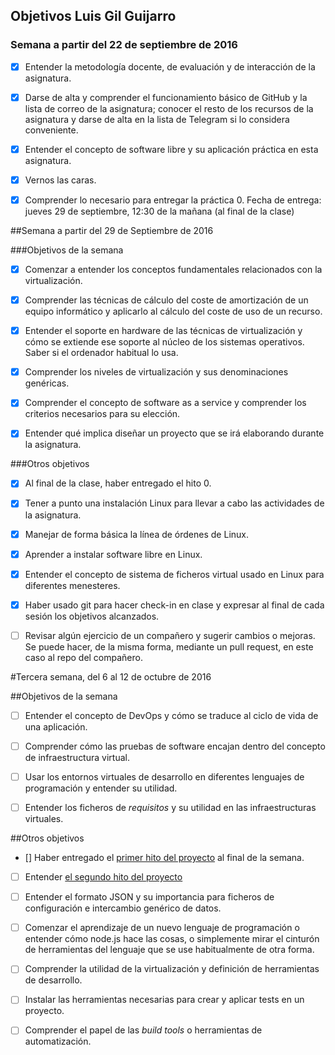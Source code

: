 ## Objetivos Luis Gil Guijarro

### Semana a partir del 22 de septiembre de 2016
 - [x] Entender la metodología docente, de evaluación y de interacción de la asignatura.

- [x] Darse de alta y comprender el funcionamiento básico de GitHub y la lista de correo de la asignatura; conocer el resto de los recursos de la asignatura y darse de alta en la lista de Telegram si lo considera conveniente.
 
- [x] Entender el concepto de software libre y su aplicación práctica en esta asignatura.

- [x] Vernos las caras.

- [x] Comprender lo necesario para entregar la práctica 0. Fecha de entrega: jueves 29 de septiembre, 12:30 de la mañana (al final de la clase)

##Semana a partir del 29 de Septiembre de 2016

###Objetivos de la semana

- [x] Comenzar a entender los conceptos fundamentales relacionados con la virtualización.

- [x] Comprender las técnicas de cálculo del coste de amortización de un equipo informático y aplicarlo al cálculo del coste de uso de un recurso.

- [x] Entender el soporte en hardware de las técnicas de virtualización y cómo se extiende ese soporte al núcleo de los sistemas operativos. Saber si el ordenador habitual lo usa.

- [x] Comprender los niveles de virtualización y sus denominaciones genéricas.

- [x] Comprender el concepto de software as a service y comprender los criterios necesarios para su elección.

- [x] Entender qué implica diseñar un proyecto que se irá elaborando durante la asignatura.

###Otros objetivos

- [x] Al final de la clase, haber entregado el hito 0.
- [x] Tener a punto una instalación Linux para llevar a cabo las actividades de la asignatura.
- [x] Manejar de forma básica la línea de órdenes de Linux.
- [x] Aprender a instalar software libre en Linux.
- [x] Entender el concepto de sistema de ficheros virtual usado en Linux para diferentes menesteres.
- [x] Haber usado git para hacer check-in en clase y expresar al final de cada sesión los objetivos alcanzados.
- [ ] Revisar algún ejercicio de un compañero y sugerir cambios o mejoras. Se puede hacer, de la misma forma, mediante un pull request, en este caso al repo del compañero.


#Tercera semana, del 6 al 12 de octubre de 2016

##Objetivos de la semana

- [ ] Entender el concepto de DevOps y cómo se traduce al ciclo de vida de
una aplicación.

- [ ] Comprender cómo las pruebas de software encajan dentro del concepto
   de infraestructura virtual.

- [ ] Usar los entornos virtuales de desarrollo en diferentes lenguajes de
  programación y entender su utilidad.

- [ ] Entender los ficheros de *requisitos* y su utilidad en las
  infraestructuras virtuales. 

##Otros objetivos

- [] Haber entregado el
  [primer hito del proyecto](http://jj.github.io/IV/documentos/practicas/1.Infraestructura)
  al final de la semana.

- [ ] Entender [el segundo hito del proyecto](http://jj.github.io/IV/documentos/practicas/2.CI)

- [ ] Entender el formato JSON y su importancia para ficheros de
  configuración e intercambio genérico de datos. 

- [ ] Comenzar el aprendizaje de un nuevo lenguaje de programación o
  entender cómo node.js hace las cosas, o simplemente mirar el
  cinturón de herramientas del lenguaje que se use habitualmente de
  otra forma.

- [ ] Comprender la utilidad de la virtualización y definición de
  herramientas de desarrollo.
  
- [ ] Instalar las herramientas necesarias para crear y aplicar tests en
  un proyecto.

- [ ] Comprender el papel de las *build tools* o herramientas de
  automatización. 

